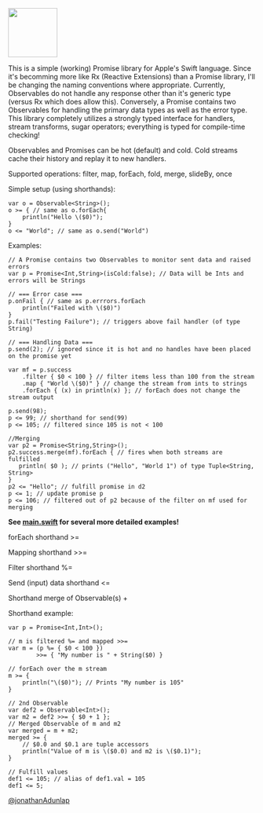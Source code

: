 <img src="http://www.minddriven.de/wp-content/uploads/2009/11/Rx_Logo_512.png" width="100px"/>

This is a simple (working) Promise library for Apple's Swift language. Since it's becomming more like Rx (Reactive Extensions) than a Promise library, I'll be changing the naming conventions where appropriate. Currently, Observables do not handle any response other than it's generic type (versus Rx which does allow this). Conversely, a Promise contains two Observables for handling the primary data types as well as the error type. This library completely utilizes a strongly typed interface for handlers, stream transforms, sugar operators; everything is typed for compile-time checking!

Observables and Promises can be hot (default) and cold. Cold streams cache their history and replay it to new handlers.

Supported operations: filter, map, forEach, fold, merge, slideBy, once

Simple setup (using shorthands):

    var o = Observable<String>();
    o >= { // same as o.forEach{
        println("Hello \($0)");
    }
    o <= "World"; // same as o.send("World")

Examples:

    // A Promise contains two Observables to monitor sent data and raised errors
    var p = Promise<Int,String>(isCold:false); // Data will be Ints and errors will be Strings
    
    // === Error case ===
    p.onFail { // same as p.errrors.forEach
        println("Failed with \($0)")
    }
    p.fail("Testing Failure"); // triggers above fail handler (of type String)
    
    // === Handling Data === 
    p.send(2); // ignored since it is hot and no handles have been placed on the promise yet
    
    var mf = p.success
        .filter { $0 < 100 } // filter items less than 100 from the stream
        .map { "World \($0)" } // change the stream from ints to strings
        .forEach { (x) in println(x) }; // forEach does not change the stream output

    p.send(98);
    p <= 99; // shorthand for send(99)
    p <= 105; // filtered since 105 is not < 100

    //Merging
    var p2 = Promise<String,String>();
    p2.success.merge(mf).forEach { // fires when both streams are fulfilled
       println( $0 ); // prints ("Hello", "World 1") of type Tuple<String, String>
    }
    p2 <= "Hello"; // fulfill promise in d2
    p <= 1; // update promise p
    p <= 106; // filtered out of p2 because of the filter on mf used for merging
    
**See [main.swift](https://github.com/jadbox/ASwiftPromise/blob/master/ASwiftPromise/main.swift) for several more detailed examples!**

forEach shorthand >=

Mapping shorthand >>=

Filter shorthand %=

Send (input) data shorthand <=

Shorthand merge of Observable(s) +

Shorthand example:

    var p = Promise<Int,Int>();
    
    // m is filtered %= and mapped >>=
    var m = (p %= { $0 < 100 })
            >>= { "My number is " + String($0) }
    
    // forEach over the m stream
    m >= { 
        println("\($0)"); // Prints "My number is 105"
    }
    
    // 2nd Observable
    var def2 = Observable<Int>();
    var m2 = def2 >>= { $0 + 1 };
    // Merged Observable of m and m2
    var merged = m + m2;
    merged >= {
        // $0.0 and $0.1 are tuple accessors
        println("Value of m is \($0.0) and m2 is \($0.1)"); 
    }
    
    // Fulfill values
    def1 <= 105; // alias of def1.val = 105
    def1 <= 5; 

[@jonathanAdunlap](http://twitter.com/jonathanAdunlap)
